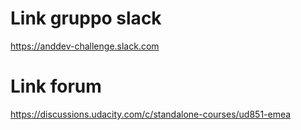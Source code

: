 # Link gruppo slack
https://anddev-challenge.slack.com

# Link forum
https://discussions.udacity.com/c/standalone-courses/ud851-emea
